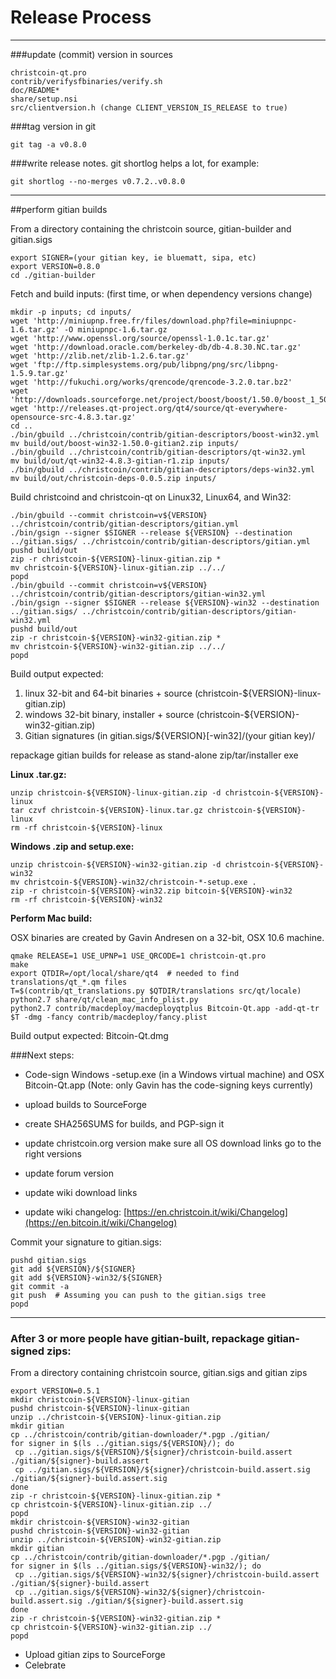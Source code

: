 Release Process
====================

* * *

###update (commit) version in sources


	christcoin-qt.pro
	contrib/verifysfbinaries/verify.sh
	doc/README*
	share/setup.nsi
	src/clientversion.h (change CLIENT_VERSION_IS_RELEASE to true)

###tag version in git

	git tag -a v0.8.0

###write release notes. git shortlog helps a lot, for example:

	git shortlog --no-merges v0.7.2..v0.8.0

* * *

##perform gitian builds

 From a directory containing the christcoin source, gitian-builder and gitian.sigs
  
	export SIGNER=(your gitian key, ie bluematt, sipa, etc)
	export VERSION=0.8.0
	cd ./gitian-builder

 Fetch and build inputs: (first time, or when dependency versions change)

	mkdir -p inputs; cd inputs/
	wget 'http://miniupnp.free.fr/files/download.php?file=miniupnpc-1.6.tar.gz' -O miniupnpc-1.6.tar.gz
	wget 'http://www.openssl.org/source/openssl-1.0.1c.tar.gz'
	wget 'http://download.oracle.com/berkeley-db/db-4.8.30.NC.tar.gz'
	wget 'http://zlib.net/zlib-1.2.6.tar.gz'
	wget 'ftp://ftp.simplesystems.org/pub/libpng/png/src/libpng-1.5.9.tar.gz'
	wget 'http://fukuchi.org/works/qrencode/qrencode-3.2.0.tar.bz2'
	wget 'http://downloads.sourceforge.net/project/boost/boost/1.50.0/boost_1_50_0.tar.bz2'
	wget 'http://releases.qt-project.org/qt4/source/qt-everywhere-opensource-src-4.8.3.tar.gz'
	cd ..
	./bin/gbuild ../christcoin/contrib/gitian-descriptors/boost-win32.yml
	mv build/out/boost-win32-1.50.0-gitian2.zip inputs/
	./bin/gbuild ../christcoin/contrib/gitian-descriptors/qt-win32.yml
	mv build/out/qt-win32-4.8.3-gitian-r1.zip inputs/
	./bin/gbuild ../christcoin/contrib/gitian-descriptors/deps-win32.yml
	mv build/out/christcoin-deps-0.0.5.zip inputs/

 Build christcoind and christcoin-qt on Linux32, Linux64, and Win32:
  
	./bin/gbuild --commit christcoin=v${VERSION} ../christcoin/contrib/gitian-descriptors/gitian.yml
	./bin/gsign --signer $SIGNER --release ${VERSION} --destination ../gitian.sigs/ ../christcoin/contrib/gitian-descriptors/gitian.yml
	pushd build/out
	zip -r christcoin-${VERSION}-linux-gitian.zip *
	mv christcoin-${VERSION}-linux-gitian.zip ../../
	popd
	./bin/gbuild --commit christcoin=v${VERSION} ../christcoin/contrib/gitian-descriptors/gitian-win32.yml
	./bin/gsign --signer $SIGNER --release ${VERSION}-win32 --destination ../gitian.sigs/ ../christcoin/contrib/gitian-descriptors/gitian-win32.yml
	pushd build/out
	zip -r christcoin-${VERSION}-win32-gitian.zip *
	mv christcoin-${VERSION}-win32-gitian.zip ../../
	popd

  Build output expected:

  1. linux 32-bit and 64-bit binaries + source (christcoin-${VERSION}-linux-gitian.zip)
  2. windows 32-bit binary, installer + source (christcoin-${VERSION}-win32-gitian.zip)
  3. Gitian signatures (in gitian.sigs/${VERSION}[-win32]/(your gitian key)/

repackage gitian builds for release as stand-alone zip/tar/installer exe

**Linux .tar.gz:**

	unzip christcoin-${VERSION}-linux-gitian.zip -d christcoin-${VERSION}-linux
	tar czvf christcoin-${VERSION}-linux.tar.gz christcoin-${VERSION}-linux
	rm -rf christcoin-${VERSION}-linux

**Windows .zip and setup.exe:**

	unzip christcoin-${VERSION}-win32-gitian.zip -d christcoin-${VERSION}-win32
	mv christcoin-${VERSION}-win32/christcoin-*-setup.exe .
	zip -r christcoin-${VERSION}-win32.zip bitcoin-${VERSION}-win32
	rm -rf christcoin-${VERSION}-win32

**Perform Mac build:**

  OSX binaries are created by Gavin Andresen on a 32-bit, OSX 10.6 machine.

	qmake RELEASE=1 USE_UPNP=1 USE_QRCODE=1 christcoin-qt.pro
	make
	export QTDIR=/opt/local/share/qt4  # needed to find translations/qt_*.qm files
	T=$(contrib/qt_translations.py $QTDIR/translations src/qt/locale)
	python2.7 share/qt/clean_mac_info_plist.py
	python2.7 contrib/macdeploy/macdeployqtplus Bitcoin-Qt.app -add-qt-tr $T -dmg -fancy contrib/macdeploy/fancy.plist

 Build output expected: Bitcoin-Qt.dmg

###Next steps:

* Code-sign Windows -setup.exe (in a Windows virtual machine) and
  OSX Bitcoin-Qt.app (Note: only Gavin has the code-signing keys currently)

* upload builds to SourceForge

* create SHA256SUMS for builds, and PGP-sign it

* update christcoin.org version
  make sure all OS download links go to the right versions

* update forum version

* update wiki download links

* update wiki changelog: [https://en.christcoin.it/wiki/Changelog](https://en.bitcoin.it/wiki/Changelog)

Commit your signature to gitian.sigs:

	pushd gitian.sigs
	git add ${VERSION}/${SIGNER}
	git add ${VERSION}-win32/${SIGNER}
	git commit -a
	git push  # Assuming you can push to the gitian.sigs tree
	popd

-------------------------------------------------------------------------

### After 3 or more people have gitian-built, repackage gitian-signed zips:

From a directory containing christcoin source, gitian.sigs and gitian zips

	export VERSION=0.5.1
	mkdir christcoin-${VERSION}-linux-gitian
	pushd christcoin-${VERSION}-linux-gitian
	unzip ../christcoin-${VERSION}-linux-gitian.zip
	mkdir gitian
	cp ../christcoin/contrib/gitian-downloader/*.pgp ./gitian/
	for signer in $(ls ../gitian.sigs/${VERSION}/); do
	 cp ../gitian.sigs/${VERSION}/${signer}/christcoin-build.assert ./gitian/${signer}-build.assert
	 cp ../gitian.sigs/${VERSION}/${signer}/christcoin-build.assert.sig ./gitian/${signer}-build.assert.sig
	done
	zip -r christcoin-${VERSION}-linux-gitian.zip *
	cp christcoin-${VERSION}-linux-gitian.zip ../
	popd
	mkdir christcoin-${VERSION}-win32-gitian
	pushd christcoin-${VERSION}-win32-gitian
	unzip ../christcoin-${VERSION}-win32-gitian.zip
	mkdir gitian
	cp ../christcoin/contrib/gitian-downloader/*.pgp ./gitian/
	for signer in $(ls ../gitian.sigs/${VERSION}-win32/); do
	 cp ../gitian.sigs/${VERSION}-win32/${signer}/christcoin-build.assert ./gitian/${signer}-build.assert
	 cp ../gitian.sigs/${VERSION}-win32/${signer}/christcoin-build.assert.sig ./gitian/${signer}-build.assert.sig
	done
	zip -r christcoin-${VERSION}-win32-gitian.zip *
	cp christcoin-${VERSION}-win32-gitian.zip ../
	popd

- Upload gitian zips to SourceForge
- Celebrate 

